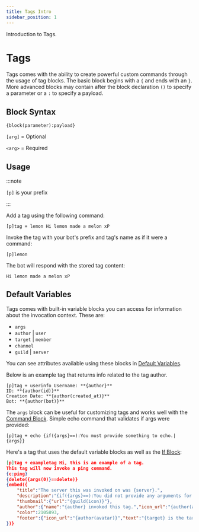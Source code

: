 ```yaml
---
title: Tags Intro
sidebar_position: 1
---
```


Introduction to Tags.

# Tags

Tags comes with the ability to create powerful custom commands through the usage of tag blocks. The basic block begins with a `{` and ends with an `}`. More advanced blocks may contain after the block declaration `()` to specify a parameter or a `:` to specify a payload. 

## Block Syntax

`{block(parameter):payload}`

`[arg]` = Optional

`<arg>` = Required

## Usage

:::note

 `[p]` is your prefix

::: 

Add a tag using the following command:

```
[p]tag + lemon Hi lemon made a melon xP 
```

Invoke the tag with your bot's prefix and tag's name as if it were a command:

```
[p]lemon
```

The bot will respond with the stored tag content:

```
Hi lemon made a melon xP
```

## Default Variables

Tags comes with built-in variable blocks you can access for information about the invocation context. These are:

* `args`
* `author` | `user`
* `target` | `member`
* `channel`
* `guild` | `server`

You can see attributes available using these blocks in [Default Variables](/docs/custom-commands/variables).

Below is an example tag that returns info related to the tag author.

```
[p]tag + userinfo Username: **{author}**
ID: **{author(id)}**
Creation Date: **{author(created_at)}**
Bot: **{author(bot)}**
```

The `args` block can be useful for customizing tags and works well with the [Command Block](/docs/custom-commands/parsing#command-block). Simple echo command that validates if args were provided:

```
[p]tag + echo {if({args}==):You must provide something to echo.|{args}}
```

Here's a tag that uses the default variable blocks as well as the [If Block](/docs/custom-commands/blocks#if-block):

```json
[p]tag + exampletag Hi, this is an example of a tag.
This tag will now invoke a ping command.
{c:ping}
{delete({args(0)}==delete)}
{embed({
    "title":"The server this was invoked on was {server}.",
    "description":"{if({args}==):You did not provide any arguments for this tag|The arguments provided were: `{args}`}",
    "thumbnail":{"url":"{guild(icon)}"},
    "author":{"name":"{author} invoked this tag.","icon_url":"{author(avatar)}"},
    "color":2105893,
    "footer":{"icon_url":"{author(avatar)}","text":"{target} is the target of this tag."}
})}
```
